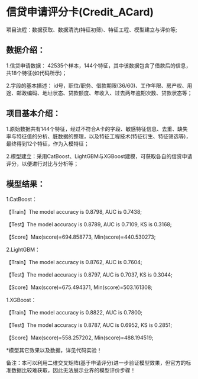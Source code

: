 信贷申请评分卡(Credit_ACard)
==== 
项目流程：数据获取、数据清洗(特征初筛)、特征工程、模型建立与评价等; 

数据介绍：
-------
1.信贷申请数据：
42535个样本，144个特征，其中该数据包含了借款后的信息，共18个特征(如代码所示)；

2.字段的基本描述：
id号，职位/职务、借款期限(36/60)、工作年限、房产权、用途、邮政编码、地址状态、贷款额度、年收入、过去两年逾期次数、贷款状态等；

项目基本介绍：
---------
1.原始数据共有144个特征，经过不符合A卡的字段、敏感特征信息、去重、缺失率与特征值的分析、脏数据的整理，以及特征工程技术(特征衍生、特征筛选等)，最终得到12个特征，作为入模特征；

2.模型建立：采用CatBoost、LightGBM与XGBoost建模，可获取各自的信贷申请评分，以便进行对比与分析等；

模型结果：
---------
1.CatBoost：

【Train】The model accuracy is 0.8798, AUC is 0.7438;

【Test】The model accuracy is 0.8789, AUC is 0.7109, KS is 0.3168;

【Score】Max(score)=694.858773, Min(score)=440.530273;

2.LightGBM：

【Train】The model accuracy is 0.8762, AUC is 0.7604;

【Test】The model accuracy is 0.8797, AUC is 0.7037, KS is 0.3044;

【Score】Max(score)=675.494371, Min(score)=503.161308;

1.XGBoost：

【Train】The model accuracy is 0.8822, AUC is 0.7800;

【Test】The model accuracy is 0.8787, AUC is 0.6952, KS is 0.2851;

【Score】Max(score)=558.257202, Min(score)=488.194519;

*模型其它效果以及数据，详见代码实验！ 

备注：本可以利用二维交叉矩阵(基于申请评分)进一步验证模型效果，但官方的标准数据比较难获取，因此无法展示业界的模型评价步骤！
